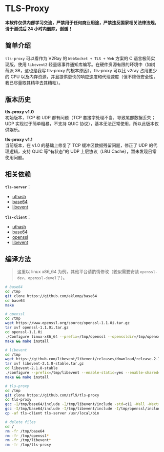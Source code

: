 # TLS-Proxy
**本软件仅供内部学习交流，严禁用于任何商业用途，严禁违反国家相关法律法规，请于测试后 24 小时内删除，谢谢！**

## 简单介绍
`tls-proxy` 可以看作为 V2Ray 的 `WebSocket + TLS + Web` 方案的 C 语言极简实现版，使用 `libevent2` 轻量级事件通知库编写。在硬件资源有限的环境中（如树莓派 3B，这也是我写 tls-proxy 的根本原因），tls-proxy 可以比 v2ray 占用更少的 CPU 以及内存资源，并且提供更快的响应速度和代理速度（但不降低安全性，我已尽量取其精华去其糟粕）。

## 版本历史
**tls-proxy v1.0**<br>
初始版本，TCP 和 UDP 都有问题（TCP 套接字处理不当，导致尾部数据丢失；UDP 实现过于简单粗暴，不支持 QUIC 协议），基本无法正常使用，所以此版本仅供娱乐。

**tls-proxy v1.1**<br>
当前版本，在 v1.0 的基础上修复了 TCP 缓冲区数据残留问题，修正了 UDP 的代理逻辑，支持 QUIC 等"有状态"的 UDP 上层协议（LRU Cache），暂未发现日常使用问题。

## 相关依赖
**`tls-server`**：
 - [uthash](https://github.com/troydhanson/uthash)
 - [base64](https://github.com/aklomp/base64)
 - [libevent](https://github.com/libevent/libevent)

**`tls-client`**：
 - [uthash](https://github.com/troydhanson/uthash)
 - [base64](https://github.com/aklomp/base64)
 - [openssl](https://github.com/openssl/openssl)
 - [libevent](https://github.com/libevent/libevent)

## 编译方法
> 这里以 linux x86_64 为例，其他平台请酌情修改（貌似需要安装 `openssl-dev`、`openssl-devel`？）。

```bash
# base64
cd /tmp
git clone https://github.com/aklomp/base64
cd base64
make

# openssl
cd /tmp
wget https://www.openssl.org/source/openssl-1.1.0i.tar.gz
tar xvf openssl-1.1.0i.tar.gz
cd openssl-1.1.0i
./Configure linux-x86_64 --prefix=/tmp/openssl --openssldir=/tmp/openssl no-ssl3 no-shared
make && make install

# libevent
cd /tmp
wget https://github.com/libevent/libevent/releases/download/release-2.1.8-stable/libevent-2.1.8-stable.tar.gz 
tar xvf libevent-2.1.8-stable.tar.gz
cd libevent-2.1.8-stable
./configure --prefix=/tmp/libevent --enable-static=yes --enable-shared=no CPPFLAGS='-I/tmp/openssl/include' LDFLAGS='-L/tmp/openssl/lib' LIBS='-ldl -lssl -lcrypto'
make && make install

# tls-proxy
cd /tmp
git clone https://github.com/zfl9/tls-proxy
cd tls-proxy
gcc -I/tmp/base64/include -I/tmp/libevent/include -std=c11 -Wall -Wextra -Os -s -lpthread -o tls-server tls-server.c /tmp/base64/lib/libbase64.o /tmp/libevent/lib/libevent.a
gcc -I/tmp/base64/include -I/tmp/libevent/include -I/tmp/openssl/include -std=c11 -Wall -Wextra -Os -s -ldl -lpthread -o tls-client tls-client.c /tmp/base64/lib/libbase64.o /tmp/libevent/lib/libevent.a /tmp/libevent/lib/libevent_openssl.a /tmp/openssl/lib/libssl.a /tmp/openssl/lib/libcrypto.a
cp -af tls-client tls-server /usr/local/bin

# delete files
cd /
rm -fr /tmp/base64
rm -fr /tmp/openssl*
rm -fr /tmp/libevent*
rm -fr /tmp/tls-proxy
```
